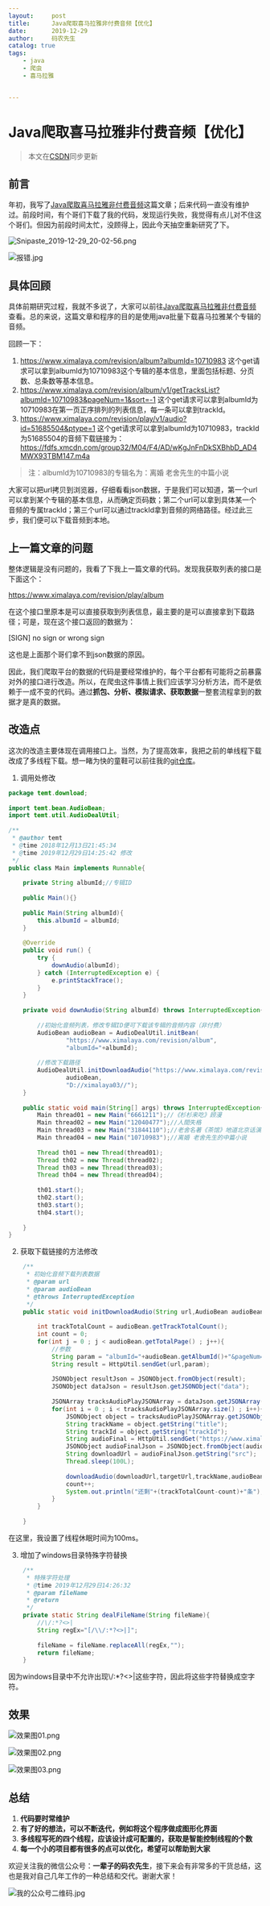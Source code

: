 ```yaml
---
layout:     post           
title:      Java爬取喜马拉雅非付费音频【优化】
date:       2019-12-29
author:     码农先生
catalog: true
tags:
    - java
    - 爬虫
    - 喜马拉雅


---
```

# Java爬取喜马拉雅非付费音频【优化】

> 本文在[CSDN](https://blog.csdn.net/m0_37344350)同步更新

## 前言

年初，我写了[Java爬取喜马拉雅非付费音频](https://blog.csdn.net/m0_37344350/article/details/85947217)这篇文章；后来代码一直没有维护过。前段时间，有个哥们下载了我的代码，发现运行失败，我觉得有点儿对不住这个哥们。但因为前段时间太忙，没顾得上，因此今天抽空重新研究了下。

![Snipaste_2019-12-29_20-02-56.png](https://github.com/MiracleTaoTao/miracletaotao.github.io/blob/master/_posts/2019-12-29-Java%E7%88%AC%E5%8F%96%E5%96%9C%E9%A9%AC%E6%8B%89%E9%9B%85%E9%9D%9E%E4%BB%98%E8%B4%B9%E9%9F%B3%E9%A2%91%E3%80%90%E4%BC%98%E5%8C%96%E3%80%91/Snipaste_2019-12-29_20-02-56.png?raw=true)

![报错.jpg](https://github.com/MiracleTaoTao/miracletaotao.github.io/blob/master/_posts/2019-12-29-Java%E7%88%AC%E5%8F%96%E5%96%9C%E9%A9%AC%E6%8B%89%E9%9B%85%E9%9D%9E%E4%BB%98%E8%B4%B9%E9%9F%B3%E9%A2%91%E3%80%90%E4%BC%98%E5%8C%96%E3%80%91/%E6%8A%A5%E9%94%99.jpg?raw=true)

## 具体回顾
具体前期研究过程，我就不多说了，大家可以前往[Java爬取喜马拉雅非付费音频](https://blog.csdn.net/m0_37344350/article/details/85947217)查看。总的来说，这篇文章和程序的目的是使用java批量下载喜马拉雅某个专辑的音频。

回顾一下：
1. https://www.ximalaya.com/revision/album?albumId=10710983 这个get请求可以拿到albumId为10710983这个专辑的基本信息，里面包括标题、分页数、总条数等基本信息。
2. https://www.ximalaya.com/revision/album/v1/getTracksList?albumId=10710983&pageNum=1&sort=-1 这个get请求可以拿到albumId为10710983在第一页正序排列的列表信息，每一条可以拿到trackId。
3. https://www.ximalaya.com/revision/play/v1/audio?id=51685504&ptype=1 这个get请求可以拿到albumId为10710983，trackId为51685504的音频下载链接为：
https://fdfs.xmcdn.com/group32/M04/F4/AD/wKgJnFnDkSXBhbD_AD4MWX93TBM147.m4a

> 注：albumId为10710983的专辑名为：离婚 老舍先生的中篇小说

大家可以把url拷贝到浏览器，仔细看看json数据，于是我们可以知道，第一个url可以拿到某个专辑的基本信息，从而确定页码数；第二个url可以拿到具体某一个音频的专属trackId；第三个url可以通过trackId拿到音频的网络路径。经过此三步，我们便可以下载音频到本地。

## 上一篇文章的问题
整体逻辑是没有问题的，我看了下我上一篇文章的代码。发现我获取列表的接口是下面这个：

https://www.ximalaya.com/revision/play/album

在这个接口里原本是可以直接获取到列表信息，最主要的是可以直接拿到下载路径；可是，现在这个接口返回的数据为：

[SIGN] no sign or wrong sign

这也是上面那个哥们拿不到json数据的原因。

因此，我们爬取平台的数据的代码是要经常维护的，每个平台都有可能将之前暴露对外的接口进行改造。所以，在爬虫这件事情上我们应该学习分析方法，而不是依赖于一成不变的代码。通过**抓包、分析、模拟请求、获取数据**一整套流程拿到的数据才是真的数据。

## 改造点

这次的改造主要体现在调用接口上。当然，为了提高效率，我把之前的单线程下载改成了多线程下载。想一睹为快的童鞋可以前往我的[git仓库](https://github.com/MiracleTaoTao/downloadXimalayaAudio)。

1. 调用处修改
```java
package temt.download;
 
import temt.bean.AudioBean;
import temt.util.AudioDealUtil;
 
/**
 * @author temt
 * @time 2018年12月13日21:45:34
 * @time 2019年12月29日14:25:42 修改
 */
public class Main implements Runnable{
 
	private String albumId;//专辑ID
	
	public Main(){}
	
	public Main(String albumId){
		this.albumId = albumId;
	}
	
	@Override
	public void run() {
		try {
			downAudio(albumId);
		} catch (InterruptedException e) {
			e.printStackTrace();
		}
	}
	
	private void downAudio(String albumId) throws InterruptedException{
		
		//初始化音频列表，修改专辑ID便可下载该专辑的音频内容（非付费）
		AudioBean audioBean = AudioDealUtil.initBean(
				"https://www.ximalaya.com/revision/album",
				"albumId="+albumId); 
		
		//修改下载路径
		AudioDealUtil.initDownloadAudio("https://www.ximalaya.com/revision/album/v1/getTracksList",
				audioBean,
				"D://ximalaya03//");
	}
	
    public static void main(String[] args) throws InterruptedException{
    	Main thread01 = new Main("6661211");//《杉杉来吃》顾漫
    	Main thread02 = new Main("12040477");//人間失格
    	Main thread03 = new Main("31844110");//老舍名著《茶馆》地道北京话演绎
    	Main thread04 = new Main("10710983");//离婚 老舍先生的中篇小说
    	
    	Thread th01 = new Thread(thread01);
    	Thread th02 = new Thread(thread02);
    	Thread th03 = new Thread(thread03);
    	Thread th04 = new Thread(thread04);
    	
    	th01.start();
    	th02.start();
    	th03.start();
    	th04.start();
 
    }
}
```
2. 获取下载链接的方法修改
```java
    /**
     * 初始化音频下载列表数据
     * @param url
     * @param audioBean
     * @throws InterruptedException 
     */
    public static void initDownloadAudio(String url,AudioBean audioBean,String targetUrl) throws InterruptedException{
 
        int trackTotalCount = audioBean.getTrackTotalCount();
        int count = 0;
        for(int j = 0 ; j < audioBean.getTotalPage() ; j++){
            //参数
            String param = "albumId="+audioBean.getAlbumId()+"&pageNum="+(j+1)+"&sort=-1";
            String result = HttpUtil.sendGet(url,param);
 
            JSONObject resultJson = JSONObject.fromObject(result);
            JSONObject dataJson = resultJson.getJSONObject("data");
 
            JSONArray tracksAudioPlayJSONArray = dataJson.getJSONArray("tracks");
            for(int i = 0 ; i < tracksAudioPlayJSONArray.size() ; i++){
                JSONObject object = tracksAudioPlayJSONArray.getJSONObject(i);
                String trackName = object.getString("title");
                String trackId = object.getString("trackId");
                String audioFinal = HttpUtil.sendGet("https://www.ximalaya.com/revision/play/v1/audio","id="+trackId+"&ptype=1");
                JSONObject audioFinalJson = JSONObject.fromObject(audioFinal).getJSONObject("data");
                String downloadUrl = audioFinalJson.getString("src");
                Thread.sleep(100L);
 
                downloadAudio(downloadUrl,targetUrl,trackName,audioBean.getAlbumTitle());
                count++;
                System.out.println("还剩"+(trackTotalCount-count)+"条");
            }
        }
 
    }
```
在这里，我设置了线程休眠时间为100ms。

3. 增加了windows目录特殊字符替换
```java
    /**
     * 特殊字符处理
     * @time 2019年12月29日14:26:32
     * @param fileName
     * @return
     */
    private static String dealFileName(String fileName){
    	//\/:*?<>|
    	String regEx="[/\\/:*?<>|]";
    	
    	fileName = fileName.replaceAll(regEx,"");
    	return fileName;
    }
```

因为windows目录中不允许出现\\\/:*?<>|这些字符，因此将这些字符替换成空字符。

## 效果
![效果图01.png](https://github.com/MiracleTaoTao/miracletaotao.github.io/blob/master/_posts/2019-12-29-Java%E7%88%AC%E5%8F%96%E5%96%9C%E9%A9%AC%E6%8B%89%E9%9B%85%E9%9D%9E%E4%BB%98%E8%B4%B9%E9%9F%B3%E9%A2%91%E3%80%90%E4%BC%98%E5%8C%96%E3%80%91/%E6%95%88%E6%9E%9C%E5%9B%BE01.png?raw=true)

![效果图02.png](https://github.com/MiracleTaoTao/miracletaotao.github.io/blob/master/_posts/2019-12-29-Java%E7%88%AC%E5%8F%96%E5%96%9C%E9%A9%AC%E6%8B%89%E9%9B%85%E9%9D%9E%E4%BB%98%E8%B4%B9%E9%9F%B3%E9%A2%91%E3%80%90%E4%BC%98%E5%8C%96%E3%80%91/%E6%95%88%E6%9E%9C%E5%9B%BE02.png?raw=true)

![效果图03.png](https://github.com/MiracleTaoTao/miracletaotao.github.io/blob/master/_posts/2019-12-29-Java%E7%88%AC%E5%8F%96%E5%96%9C%E9%A9%AC%E6%8B%89%E9%9B%85%E9%9D%9E%E4%BB%98%E8%B4%B9%E9%9F%B3%E9%A2%91%E3%80%90%E4%BC%98%E5%8C%96%E3%80%91/%E6%95%88%E6%9E%9C%E5%9B%BE03.png?raw=true)

## 总结
1. **代码要时常维护**
2. **有了好的想法，可以不断迭代，例如将这个程序做成图形化界面**
3. **多线程写死的四个线程，应该设计成可配置的，获取是智能控制线程的个数**
4. **每一个小的项目都有很多的点可以优化，希望可以帮助到大家**

欢迎关注我的微信公众号：**一辈子的码农先生**，接下来会有非常多的干货总结，这也是我对自己几年工作的一种总结和交代。谢谢大家！

![我的公众号二维码.jpg](https://github.com/MiracleTaoTao/miracletaotao.github.io/blob/master/_posts/2019-06-29-%E7%BB%8F%E5%85%B8%E6%8E%92%E5%BA%8F%E4%B9%8B%E5%86%92%E6%B3%A1%E6%8E%92%E5%BA%8F/%E6%88%91%E7%9A%84%E5%85%AC%E4%BC%97%E5%8F%B7.jpg?raw=true)
